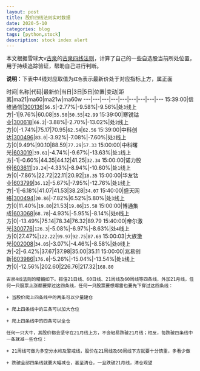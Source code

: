 ```yaml
---
layout: post
title: 股价四线法则实时数据
date: 2020-5-10
categories: blog
tags: [python,stock]
description: stock index alert
---
```



本文根据雪球大v[古泉](https://xueqiu.com/u/7148646888)的[古泉四线法则](https://xueqiu.com/7148646888/130498192)，计算了自己的一些自选股当前所处位置，用于持续追踪验证，帮助自己进行判断。

**说明**：下表中4线对应取值为`红色`表示最新价处于对应指标上方，属正面

时间|名称|代码|最新价|当日|3日|5日|位置|变动|距离|ma21|ma60|ma21w|ma60w
---|---|---|---|---|---|---|---|---
15:39:00|信维通信|[300136](https://xueqiu.com/S/SZ300136)|`56.5`|-2.77%|-9.58%|-9.56%|处`3`线上方|-1|9.76%|60.08|`55.50`|`50.55`|`42.99`
15:39:00|寒锐钴业|[300618](https://xueqiu.com/S/SZ300618)|`66.2`|-3.88%|-2.70%|-13.02%|处`2`线上方|0|-1.74%|75.17|70.95|`62.54`|`62.56`
15:39:00|中科创达|[300496](https://xueqiu.com/S/SZ300496)|`83.0`|-3.92%|-7.08%|-7.60%|处`2`线上方|0|9.49%|90.10|88.59|`77.29`|`57.33`
15:00:00|中科曙光|[603019](https://xueqiu.com/S/SH603019)|`39.61`|-4.74%|-9.67%|-13.63%|处`1`线上方|-1|-0.60%|44.35|44.12|41.25|`32.34`
15:00:00|诺力股份|[603611](https://xueqiu.com/S/SH603611)|`19.24`|-4.33%|-8.94%|-10.60%|处`1`线上方|0|-7.86%|22.72|22.11|20.92|`18.35`
15:00:00|华友钴业|[603799](https://xueqiu.com/S/SH603799)|`36.12`|-5.67%|-7.95%|-12.76%|处`1`线上方|-1|-6.18%|41.07|41.53|38.28|`34.07`
15:40:00|盛天网络|[300494](https://xueqiu.com/S/SZ300494)|`20.86`|-7.82%|6.52%|5.80%|处`3`线上方|0|11.40%|`19.80`|21.53|`19.06`|`15.58`
15:00:00|博通集成|[603068](https://xueqiu.com/S/SH603068)|`68.78`|-4.93%|-5.95%|-8.14%|处`0`线上方|0|-13.49%|75.14|78.34|76.32|89.79
15:40:00|帝尔激光|[300776](https://xueqiu.com/S/SZ300776)|`126.3`|-5.08%|-6.97%|-8.63%|处`4`线上方|0|27.47%|`122.22`|`99.97`|`92.75`|`87.69`
15:00:03|大族激光|[002008](https://xueqiu.com/S/SZ002008)|`34.05`|-3.07%|-4.46%|-8.58%|处`0`线上方|-2|-6.42%|37.67|37.98|35.00|35.11
15:00:00|兆易创新|[603986](https://xueqiu.com/S/SH603986)|`176.0`|-5.26%|-15.04%|-13.54%|处`1`线上方|0|-12.56%|202.60|226.76|217.32|`168.80`

```
古泉4线法则的精髓如下。抓住21日线、60日线、21周线及60周线等四条线，外加21月线，任何一只股票上涨都要穿过这四条线，任何一只股票要想爆雷也要先下穿过这四条线：

+ 当股价爬上四条线中的两条可以少量建仓

+ 爬上四条线中的三条可以加大仓位

+ 爬上四条线中的四条可以全仓

任何一只大牛，其股价都会坚守在21月线上方，不会轻易跌破21月线；相反，每跌破四条线中一条就减一些仓位：

+ 21周线可做为多空分水岭及警戒线，股价在21周线及60周线下方就要十分慎重，多看少做

+ 跌破全部四条线就要大幅减仓，甚至清仓，一旦跌破21月线，清仓观望
```